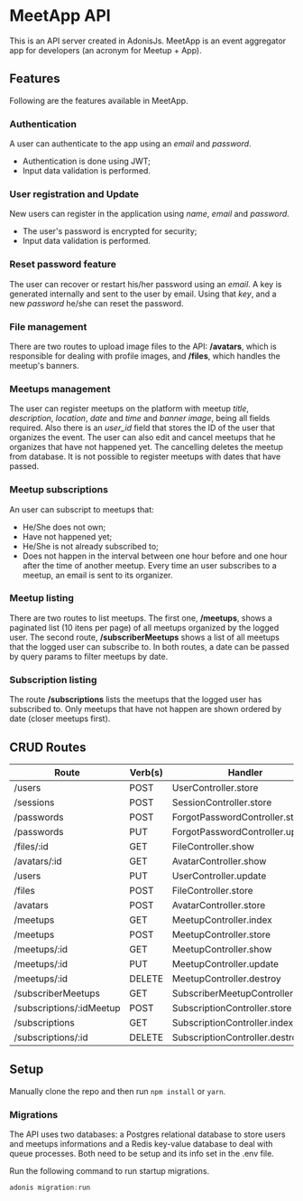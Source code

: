 # MeetApp API

This is an API server created in AdonisJs. MeetApp is an event aggregator app for developers (an acronym for Meetup + App).


## Features

Following are the features available in MeetApp.


### Authentication

A user can authenticate to the app using an *email* and *password*.
- Authentication is done using JWT;
- Input data validation is performed.


### User registration and Update 

New users can register in the application using *name*, *email* and *password*.
- The user's password is encrypted for security;
- Input data validation is performed.


### Reset password feature

The user can recover or restart his/her password using an *email*. A key is generated internally and sent to the user by email. Using that *key*, and a new *password* he/she can reset the password.


### File management

There are two routes to upload image files to the API: **/avatars**, which is responsible for dealing with profile images, and **/files**, which handles the meetup's banners.


### Meetups management

The user can register meetups on the platform with meetup *title*, *description*, *location*, *date* and *time* and *banner image*, being all fields required. Also there is an *user_id* field that stores the ID of the user that organizes the event.
The user can also edit and cancel meetups that he organizes that have not happened yet. The cancelling deletes the meetup from database.
It is not possible to register meetups with dates that have passed.


### Meetup subscriptions

An user can subscript to meetups that:
- He/She does not own;
- Have not happened yet;
- He/She is not already subscribed to;
- Does not happen in the interval between one hour before and one hour after the time of another meetup.
Every time an user subscribes to a meetup, an email is sent to its organizer.


### Meetup listing

There are two routes to list meetups. The first one, **/meetups**, shows a paginated list (10 itens per page) of all meetups organized by the logged user. The second route, **/subscriberMeetups** shows a list of all meetups that the logged user can subscribe to. In both routes, a date can be passed by query params to filter meetups by date.


### Subscription listing

The route **/subscriptions** lists the meetups that the logged user has subscribed to. Only meetups that have not happen are shown ordered by date (closer meetups first).


## CRUD Routes

| Route                    | Verb(s) | Handler                          | Middleware              |
|--------------------------|---------|----------------------------------|-------------------------|
| /users                   | POST    | UserController.store             | av:CreateUser           |
| /sessions                | POST    | SessionController.store          | av:Session              |
| /passwords               | POST    | ForgotPasswordController.store   | av:ForgotPassword       |
| /passwords               | PUT     | ForgotPasswordController.update  | av:ResetPassword        |
| /files/:id               | GET     | FileController.show              |                         |
| /avatars/:id             | GET     | AvatarController.show            |                         |
| /users                   | PUT     | UserController.update            | auth,av:UpdateUser      |
| /files                   | POST    | FileController.store             | auth,av:CreateImageFile |
| /avatars                 | POST    | AvatarController.store           | auth,av:CreateImageFile |
| /meetups                 | GET     | MeetupController.index           | auth                    |
| /meetups                 | POST    | MeetupController.store           | auth,av:CreateMeetup    |
| /meetups/:id             | GET     | MeetupController.show            | auth                    |
| /meetups/:id             | PUT     | MeetupController.update          | auth                    |
| /meetups/:id             | DELETE  | MeetupController.destroy         | auth                    |
| /subscriberMeetups       | GET     | SubscriberMeetupController.index | auth                    |
| /subscriptions/:idMeetup | POST    | SubscriptionController.store     | auth                    |
| /subscriptions           | GET     | SubscriptionController.index     | auth                    |
| /subscriptions/:id       | DELETE  | SubscriptionController.destroy   | auth                    |


## Setup

Manually clone the repo and then run `npm install` or `yarn`.


### Migrations

The API uses two databases: a Postgres relational database to store users and meetups informations and a Redis key-value database to deal with queue processes. Both need to be setup and its info set in the .env file.

Run the following command to run startup migrations.

```js
adonis migration:run
```
